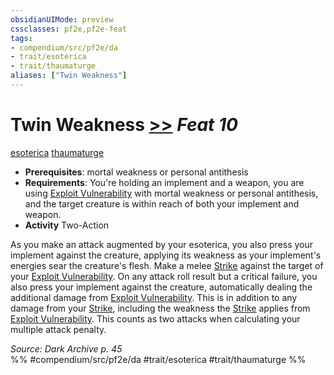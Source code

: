 ```yaml
---
obsidianUIMode: preview
cssclasses: pf2e,pf2e-feat
tags:
- compendium/src/pf2e/da
- trait/esoterica
- trait/thaumaturge
aliases: ["Twin Weakness"]
---
```

# Twin Weakness  [>>](rules/core-rulebook/chapter-9-playing-the-game.md#Actions "Two-Action") *Feat 10*  
[esoterica](rules/traits/esoterica-da.md "Esoterica Action & Ability Trait")  [thaumaturge](rules/traits/thaumaturge-da.md "Thaumaturge Class Trait")  

- **Prerequisites**: mortal weakness or personal antithesis
- **Requirements**: You're holding an implement and a weapon, you are using [Exploit Vulnerability](rules/actions/exploit-vulnerability-da.md) with mortal weakness or personal antithesis, and the target creature is within reach of both your implement and weapon.
- **Activity** Two-Action

As you make an attack augmented by your esoterica, you also press your implement against the creature, applying its weakness as your implement's energies sear the creature's flesh. Make a melee [Strike](rules/actions/strike.md) against the target of your [Exploit Vulnerability](rules/actions/exploit-vulnerability-da.md). On any attack roll result but a critical failure, you also press your implement against the creature, automatically dealing the additional damage from [Exploit Vulnerability](rules/actions/exploit-vulnerability-da.md). This is in addition to any damage from your [Strike](rules/actions/strike.md), including the weakness the [Strike](rules/actions/strike.md) applies from [Exploit Vulnerability](rules/actions/exploit-vulnerability-da.md). This counts as two attacks when calculating your multiple attack penalty.

*Source: Dark Archive p. 45*  
%% #compendium/src/pf2e/da #trait/esoterica #trait/thaumaturge %%